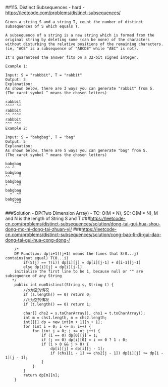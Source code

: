 ##115. Distinct Subsequences - hard - https://leetcode.com/problems/distinct-subsequences/
```
Given a string S and a string T, count the number of distinct subsequences of S which equals T.

A subsequence of a string is a new string which is formed from the original string by deleting some (can be none) of the characters without disturbing the relative positions of the remaining characters. (ie, "ACE" is a subsequence of "ABCDE" while "AEC" is not).

It's guaranteed the answer fits on a 32-bit signed integer.

Example 1:

Input: S = "rabbbit", T = "rabbit"
Output: 3
Explanation:
As shown below, there are 3 ways you can generate "rabbit" from S.
(The caret symbol ^ means the chosen letters)

rabbbit
^^^^ ^^
rabbbit
^^ ^^^^
rabbbit
^^^ ^^^
Example 2:

Input: S = "babgbag", T = "bag"
Output: 5
Explanation:
As shown below, there are 5 ways you can generate "bag" from S.
(The caret symbol ^ means the chosen letters)

babgbag
^^ ^
babgbag
^^    ^
babgbag
^    ^^
babgbag
  ^  ^^
babgbag
    ^^^
```
###Solution - DP(Two Dimension Array) - TC: O(M * N), SC: O(M * N), M and N is the length of String S and T
###https://leetcode-cn.com/problems/distinct-subsequences/solution/dong-tai-gui-hua-shou-dong-mo-ni-dong-tai-zhuan-yi/
###https://leetcode-cn.com/problems/distinct-subsequences/solution/cong-bao-li-di-gui-dao-dong-tai-gui-hua-cong-dong-/
```
    /*
    DP Function: dp[i+1][j+1] means the times that S(0...j) contains(not equal) T(0...i)
        if(S(j) == T(i)) dp[i][j] = dp[i][j-1] + d[i-1][j-1]
        else dp[i][j] = dp[i][j-1]
    initialize the first line to be 1, because null or "" are subsequence of any String
   */
    public int numDistinct(String s, String t) {
        //s为空的情况
        if (s.length() == 0) return 0;
        //t为空的情况
        if (t.length() == 0) return 1;

        char[] chs2 = s.toCharArray(), chs1 = t.toCharArray();
        int m = chs1.length, n = chs2.length;
        int[][] dp = new int[m + 1][n + 1];
        for (int i = 0; i <= m; i++) {
            for (int j = 0; j <= n; j++) {
                if (i == 0) dp[0][j] = 1;
                if (j == 0) dp[i][0] = i == 0 ? 1 : 0;
                if (i > 0 && j > 0) {
                    dp[i][j] = dp[i][j - 1];
                    if (chs1[i - 1] == chs2[j - 1]) dp[i][j] += dp[i - 1][j - 1];
                }
            }
        }
        return dp[m][n];
    }
```